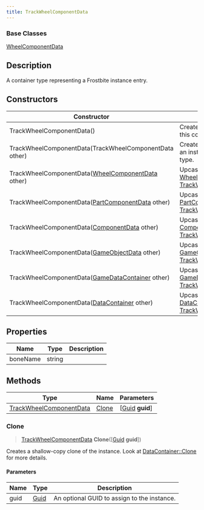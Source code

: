 ```yaml
---
title: TrackWheelComponentData
---
```

### Base Classes

[WheelComponentData](WheelComponentData)

## Description

A container type representing a Frostbite instance entry.

## Constructors

| Constructor                                                                        | Description                                                                                                                           |
| ---------------------------------------------------------------------------------- | ------------------------------------------------------------------------------------------------------------------------------------- |
| TrackWheelComponentData()                                                          | Create a new instance of this container type.                                                                                         |
| TrackWheelComponentData(TrackWheelComponentData other)                             | Create a reference copy of an instance of the same type.                                                                              |
| TrackWheelComponentData([WheelComponentData](WheelComponentData) other)            | Upcast an instance of type [WheelComponentData](WheelComponentData) to [TrackWheelComponentData](TrackWheelComponentData).            |
| TrackWheelComponentData([PartComponentData](PartComponentData) other)              | Upcast an instance of type [PartComponentData](PartComponentData) to [TrackWheelComponentData](TrackWheelComponentData).              |
| TrackWheelComponentData([ComponentData](ComponentData) other)                      | Upcast an instance of type [ComponentData](ComponentData) to [TrackWheelComponentData](TrackWheelComponentData).                      |
| TrackWheelComponentData([GameObjectData](GameObjectData) other)                    | Upcast an instance of type [GameObjectData](GameObjectData) to [TrackWheelComponentData](TrackWheelComponentData).                    |
| TrackWheelComponentData([GameDataContainer](GameDataContainer) other)              | Upcast an instance of type [GameDataContainer](GameDataContainer) to [TrackWheelComponentData](TrackWheelComponentData).              |
| TrackWheelComponentData([DataContainer](/vext/ref/shared/class/datacontainer) other) | Upcast an instance of type [DataContainer](/vext/ref/shared/class/datacontainer) to [TrackWheelComponentData](TrackWheelComponentData). |

## Properties

| Name     | Type   | Description |
| -------- | ------ | ----------- |
| boneName | string |             |

## Methods

| Type                                               | Name            | Parameters                                     |
| -------------------------------------------------- | --------------- | ---------------------------------------------- |
| [TrackWheelComponentData](TrackWheelComponentData) | [Clone](#clone) | \[[Guid](/vext/ref/shared/class/guid) **guid**\] |

### Clone

> [TrackWheelComponentData](TrackWheelComponentData) **Clone**(\[[Guid](/vext/ref/shared/class/guid) **guid**\])

Creates a shallow-copy clone of the instance. Look at [DataContainer::Clone](/vext/ref/shared/class/datacontainer#clone) for more details.

#### Parameters

| Name | Type         | Description                                 |
| ---- | ------------ | ------------------------------------------- |
| guid | [Guid](Guid) | An optional GUID to assign to the instance. |
